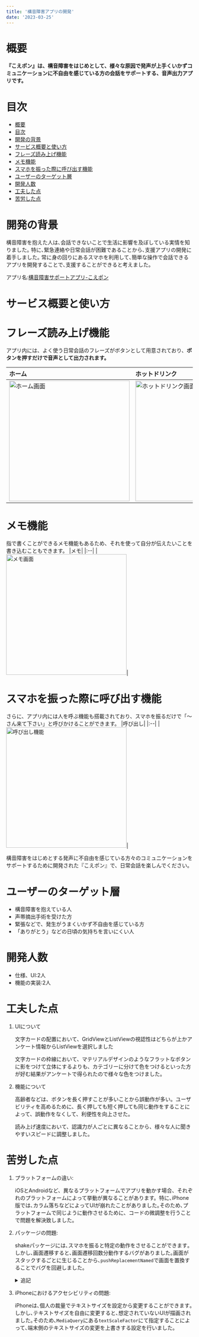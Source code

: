 ```yaml
---
title: '構音障害アプリの開発'
date: '2023-03-25'
---
```


# 概要

**『こえポン』は、構音障害をはじめとして、様々な原因で発声が上手くいかずコミュニケーションに不自由を感じている方の会話をサポートする、音声出力アプリです。**

# 目次
- [概要](#概要)
- [目次](#目次)
- [開発の背景](#開発の背景)
- [サービス概要と使い方](#サービス概要と使い方)
- [フレーズ読み上げ機能](#フレーズ読み上げ機能)
- [メモ機能](#メモ機能)
- [スマホを振った際に呼び出す機能](#スマホを振った際に呼び出す機能)
- [ユーザーのターゲット層](#ユーザーのターゲット層)
- [開発人数](#開発人数)
- [工夫した点](#工夫した点)
- [苦労した点](#苦労した点)


# 開発の背景

構音障害を抱えた人は､会話できないことで生活に影響を及ぼしている実情を知りました｡ 
特に､緊急連絡や日常会話が困難であることから､支援アプリの開発に着手しました｡ 
常に身の回りにあるスマホを利用して､簡単な操作で会話できるアプリを開発することで､支援することができると考えました｡

アプリ名:[構音障害サポートアプリ-こえポン](https://apps.apple.com/au/app/id1672896276)

# サービス概要と使い方

# フレーズ読み上げ機能
アプリ内には、よく使う日常会話のフレーズがボタンとして用意されており、**ボタンを押すだけで音声として出力されます。** 

|ホーム|ホットドリンク|
|:--|:--|
|<image width="325" alt="ホーム画面" src="./../public/images/newDysarthriaSupportApp/home.jpeg">|<image width="325" alt="ホットドリンク画面" src="./../public/images/newDysarthriaSupportApp/hotDrink.jpeg">|


# メモ機能
指で書くことができるメモ機能もあるため、それを使って自分が伝えたいことを書き込むこともできます。
|メモ|
|:--|
|<image width="325" alt="メモ画面" src="./../public/images/newDysarthriaSupportApp/memo.jpeg">|

# スマホを振った際に呼び出す機能
さらに、アプリ内には人を呼ぶ機能も搭載されており、スマホを振るだけで「〜さん来て下さい」と呼びかけることができます。
|呼び出し|
|:--|
|<image width="325" alt="呼び出し機能" src="./../public/images/newDysarthriaSupportApp/call.jpeg">|

構音障害をはじめとする発声に不自由を感じている方々のコミュニケーションをサポートするために開発された『こえポン』で、日常会話を楽しんでください。

# ユーザーのターゲット層
* 構音障害を抱えている人
* 声帯摘出手術を受けた方
* 緊張などで、発生がうまくいかず不自由を感じている方
* 「ありがとう」などの日頃の気持ちを言いにくい人


# 開発人数
* 仕様、UI:2人
* 機能の実装:2人

# 工夫した点
1. UIについて 
   
    文字カードの配置において、GridViewとListViewの視認性はどちらが上かアンケート情報からListViewを選択しました

    文字カードの枠線において、マテリアルデザインのようなフラットなボタンに影をつけて立体にするよりも、カテゴリーに分けて色をつけるといった方が好む結果がアンケートで得られたので様々な色をつけました。

2. 機能について 
   
   高齢者などは、ボタンを長く押すことが多いことから誤動作が多い。ユーザビリティを高めるために、長く押しても短く押しても同じ動作をすることによって、誤動作をなくして、利便性を向上させた。

   読み上げ速度において、認識力が人ごとに異なることから、様々な人に聞きやすいスピードに調整しました。

# 苦労した点
1. プラットフォームの違い: 

    iOSとAndroidなど、異なるプラットフォームでアプリを動かす場合、それぞれのプラットフォームによって挙動が異なることがあります。特に､iPhone版では､カラム落ちなどによってUIが崩れたことがありました｡そのため､プラットフォームで同じように動作させるために、コードの微調整を行うことで問題を解決致しました｡  
2. パッケージの問題: 
   
   shakeパッケージには､スマホを振ると特定の動作をさせることができます｡しかし､画面遷移すると､画面遷移回数分動作するバグがありました｡画面がスタックするごとに生じることから､`pushReplacementNamed`で画面を置換することでバグを回避しました｡
   <details>
    <summary>
        追記
    </summary>

    もちろん、Statefulなら`initState`と`dispose`にて
    ```dart
        Shake.detector.startListening()
        Shake.detector.stopListening()
    ```
    を挿入するのがおすすめ
   </details>
3. iPhoneにおけるアクセシビリティの問題:
   
   iPhoneは､個人の裁量でテキストサイズを設定から変更することができます｡しかし､テキストサイズを自由に変更すると､想定されていないUIが描画されました｡そのため､`MediaQuery`にある`textScaleFactor`にて指定することによって､端末側のテキストサイズの変更を上書きする設定を行いました｡

